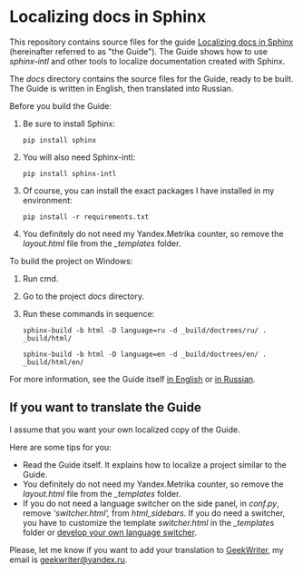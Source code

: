 # Localizing docs in Sphinx

This repository contains source files for the guide [Localizing docs in Sphinx](http://sphinx-intl.geekwriter.ru/en/) (hereinafter referred to as "the Guide"). The Guide shows how to use *sphinx-intl* and other tools to localize documentation created with Sphinx.

The *docs* directory contains the source files for the Guide, ready to be built. The Guide is written in English, then translated into Russian.

Before you build the Guide:

  1. Be sure to install Sphinx:
     
     `pip install sphinx`

  2. You will also need Sphinx-intl:
     
     `pip install sphinx-intl`

  3. Of course, you can install the exact packages I have installed in my environment:
     
     `pip install -r requirements.txt`

  4. You definitely do not need my Yandex.Metrika counter, so remove the *layout.html* file from the *_templates* folder.

To build the project on Windows:

1. Run cmd.
2. Go to the project *docs* directory.
3. Run these commands in sequence: 

   `sphinx-build -b html -D language=ru -d _build/doctrees/ru/ . _build/html/`
   
   `sphinx-build -b html -D language=en -d _build/doctrees/en/ . _build/html/en/`
   
For more information, see the Guide itself [in English](http://sphinx-intl.geekwriter.ru/en/) or [in Russian](http://sphinx-intl.geekwriter.ru/).

## If you want to translate the Guide

I assume that you want your own localized copy of the Guide.

Here are some tips for you:

* Read the Guide itself. It explains how to localize a project similar to the Guide.
* You definitely do not need my Yandex.Metrika counter, so remove the *layout.html* file from the *_templates* folder.
* If you do not need a language switcher on the side panel, in *conf.py*, remove *'switcher.html',* from *html_sidebars*. If you do need a switcher, you have to customize the template *switcher.html* in the *_templates* folder or [develop your own language switcher](http://sphinx-intl.geekwriter.ru/en/add-language-switcher.html).

Please, let me know if you want to add your translation to [GeekWriter](http://sphinx-intl.geekwriter.ru/en/), my email is geekwriter@yandex.ru.
